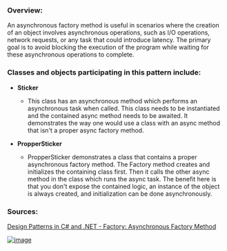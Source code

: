 ### **Overview:**

An asynchronous factory method is useful in scenarios where the creation of an object involves asynchronous operations, such as I/O operations, network requests, or any task that could introduce latency. The primary goal is to avoid blocking the execution of the program while waiting for these asynchronous operations to complete.

### **Classes and objects participating in this pattern include:**

- **Sticker**
	- This class has an asynchronous method which performs an asynchronous task when called. This class needs to be instantiated and the contained async method needs to be awaited. It demonstrates the way one would use a class with an async method that isn't a proper async factory method.
	  
- **PropperSticker**
	- PropperSticker demonstrates a class that contains a proper asynchronous factory method. The Factory method creates and initializes the containing class first. Then it calls the other async method in the class which runs the async task. The benefit here is that you don't expose the contained logic, an instance of the object is always created, and initialization can be done asynchronously.

### **Sources:**
[Design Patterns in C# and .NET - Factory: Asynchronous Factory Method](https://www.udemy.com/course/design-patterns-csharp-dotnet/)

[![image](https://github.com/nicholasrwx/GangOfFourPatterns/blob/main/Imgs/back-arrow_1f519.png)](https://github.com/nicholasrwx/GangOfFourPatterns/tree/main)